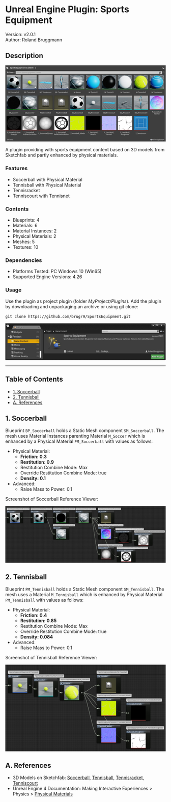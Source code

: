 # Unreal Engine Plugin: Sports Equipment

Version: v2.0.1
<br>Author: Roland Bruggmann

## Description

![Screenshot of Plugin Content](Docs/ScreenshotPluginContent.jpg "Screenshot of Plugin Content")

A plugin providing with sports equipment content based on 3D models from Sketchfab and partly enhanced by physical materials.

### Features

* Soccerball with Physical Material
* Tennisball with Physical Material
* Tennisracket
* Tenniscourt with Tennisnet

### Contents

* Blueprints: 4
* Materials: 6
* Material Instances: 2
* Physical Materials: 2
* Meshes: 5
* Textures: 10

### Dependencies

* Platforms Tested: PC Windows 10 (Win65)
* Supported Engine Versions: 4.26

### Usage

Use the plugin as project plugin (folder *MyProject/Plugins*). Add the plugin by downloading and unpackaging an archive or using git clone:

```shell
git clone https://github.com/brugr9/SportsEquipment.git
```

![Screenshot of Plugin](Docs/ScreenshotPlugin.jpg "Screenshot of Plugin")

---

## Table of Contents

<!-- Start Document Outline -->

* [1. Soccerball](#1-soccerball)
* [2. Tennisball](#2-tennisball)
* [A. References](#a-references)

<!-- End Document Outline -->

<div style='page-break-after: always'></div>

## 1. Soccerball

Blueprint `BP_Soccerball` holds a Static Mesh component `SM_Soccerball`. The mesh uses Material Instances parenting Material `M_Soccer` which is enhanced by a Physical Material `PM_Soccerball` with values as follows:

* Physical Material:
  * **Friction: 0.3**
  * **Restitution: 0.9**
  * Restitution Combine Mode: Max
  * Override Restitution Combine Mode: true
  * **Density: 0.1**
* Advanced:
  * Raise Mass to Power: 0.1

Screenshot of Soccerball Reference Viewer:

![Screenshot of Soccerball Reference Viewer](Docs/ScreenshotReferenceViewerSoccerball.jpg "Screenshot of Soccerball Reference Viewer")

<div style='page-break-after: always'></div>

## 2. Tennisball

Blueprint `PM_Tennisball` holds a Static Mesh component `SM_Tennisball`. The mesh uses a Material `M_Tennisball` which is enhanced by Physical Material `PM_Tennisball` with values as follows:

* Physical Material:
  * **Friction: 0.4**
  * **Restitution: 0.85**
  * Restitution Combine Mode: Max
  * Override Restitution Combine Mode: true
  * **Density: 0.084**
* Advanced:
  * Raise Mass to Power: 0.1

Screenshot of Tennisball Reference Viewer:

![Screenshot of Tennisball Reference Viewer](Docs/ScreenshotReferenceViewerTennisball.jpg "Screenshot of Tennisball Reference Viewer")

## A. References

* 3D Models on Sketchfab: [Soccerball](https://sketchfab.com/3d-models/soccer-ball-d4c560493a0846c5943f3aeea58acb72), [Tennisball](https://sketchfab.com/3d-models/tennisball-83915826ee2d4fb79a6a28ee8ea4d0dc), [Tennisracket](https://sketchfab.com/3d-models/tennis-racket-c314dcce06ba488ca624957f579b8196), [Tenniscourt](https://sketchfab.com/3d-models/tennis-court-animation-fab5950b1b6f441da6a73c314f0cd04e)
* Unreal Engine 4 Documentation: Making Interactive Experiences > Physics > [Physical Materials](https://docs.unrealengine.com/en-US/InteractiveExperiences/Physics/PhysicalMaterials/index.html?utm_source=editor&utm_medium=docs&utm_campaign=rich_tooltips)
